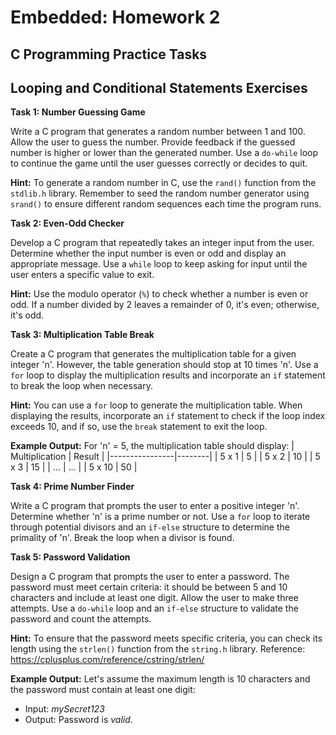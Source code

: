 # Embedded: Homework 2

## C Programming Practice Tasks

## Looping and Conditional Statements Exercises

**Task 1: Number Guessing Game**

Write a C program that generates a random number between 1 and 100. Allow the user to guess the number. Provide feedback if the guessed number is higher or lower than the generated number. Use a `do-while` loop to continue the game until the user guesses correctly or decides to quit.

**Hint:** To generate a random number in C, use the `rand()` function from the `stdlib.h` library. Remember to seed the random number generator using `srand()` to ensure different random sequences each time the program runs.

**Task 2: Even-Odd Checker**

Develop a C program that repeatedly takes an integer input from the user. Determine whether the input number is even or odd and display an appropriate message. Use a `while` loop to keep asking for input until the user enters a specific value to exit.

**Hint:** Use the modulo operator (`%`) to check whether a number is even or odd. If a number divided by 2 leaves a remainder of 0, it's even; otherwise, it's odd.

**Task 3: Multiplication Table Break**

Create a C program that generates the multiplication table for a given integer 'n'. However, the table generation should stop at 10 times 'n'. Use a `for` loop to display the multiplication results and incorporate an `if` statement to break the loop when necessary.

**Hint:** You can use a `for` loop to generate the multiplication table. When displaying the results, incorporate an `if` statement to check if the loop index exceeds 10, and if so, use the `break` statement to exit the loop.

**Example Output:** For 'n' = 5, the multiplication table should display:
| Multiplication | Result |
|----------------|--------|
| 5 x 1          | 5      |
| 5 x 2          | 10     |
| 5 x 3          | 15     |
| ...            | ...    |
| 5 x 10         | 50     |


**Task 4: Prime Number Finder**

Write a C program that prompts the user to enter a positive integer 'n'. Determine whether 'n' is a prime number or not. Use a `for` loop to iterate through potential divisors and an `if-else` structure to determine the primality of 'n'. Break the loop when a divisor is found.

**Task 5: Password Validation**

Design a C program that prompts the user to enter a password. The password must meet certain criteria: it should be between 5 and 10 characters and include at least one digit. Allow the user to make three attempts. Use a `do-while` loop and an `if-else` structure to validate the password and count the attempts.

**Hint:** To ensure that the password meets specific criteria, you can check its length using the `strlen()` function from the `string.h` library.
Reference: https://cplusplus.com/reference/cstring/strlen/

**Example Output:** Let's assume the maximum length is 10 characters and the password must contain at least one digit:

- Input: *mySecret123*
- Output: Password is *valid*.